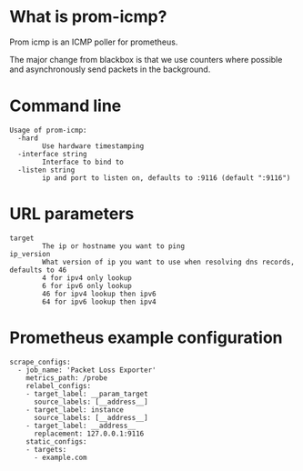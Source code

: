 # What is prom-icmp?
Prom icmp is an ICMP poller for prometheus.

The major change from blackbox is that we use counters where possible and asynchronously send packets in the background.

# Command line
```
Usage of prom-icmp:
  -hard
        Use hardware timestamping
  -interface string
        Interface to bind to
  -listen string
        ip and port to listen on, defaults to :9116 (default ":9116")
```

# URL parameters
```
target
        The ip or hostname you want to ping
ip_version
        What version of ip you want to use when resolving dns records, defaults to 46
        4 for ipv4 only lookup
        6 for ipv6 only lookup
        46 for ipv4 lookup then ipv6
        64 for ipv6 lookup then ipv4
```

# Prometheus example configuration
```
scrape_configs:
  - job_name: 'Packet Loss Exporter'
    metrics_path: /probe
    relabel_configs:
    - target_label: __param_target
      source_labels: [__address__]
    - target_label: instance
      source_labels: [__address__]
    - target_label: __address__
      replacement: 127.0.0.1:9116
    static_configs:
    - targets:
      - example.com
```
